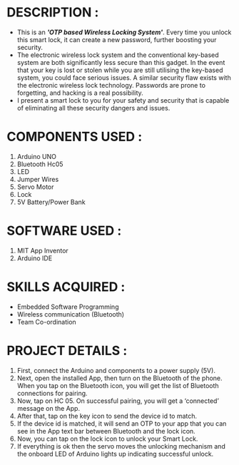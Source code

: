 # DESCRIPTION  :

- This is an ***'OTP based Wireless Locking System'***. Every time you unlock this smart lock, it can create a new password, further boosting your security.
- The electronic wireless lock system and the conventional key-based system are both significantly less secure than this gadget. In the event that your key is lost or stolen while you are still utilising the key-based system, you could face serious issues. A similar security flaw exists with the electronic wireless lock technology. Passwords are prone to forgetting, and hacking is a real possibility.
- I present a smart lock to you for your safety and security that is capable of eliminating all these security dangers and issues.

# COMPONENTS USED  :
1. Arduino UNO
2. Bluetooth Hc05
3. LED
4. Jumper Wires
5. Servo Motor
6. Lock
7. 5V Battery/Power Bank

# SOFTWARE USED  :
1. MIT App Inventor
2. Arduino IDE

# SKILLS ACQUIRED  :
- Embedded Software Programming
- Wireless communication (Bluetooth)
- Team Co-ordination

# PROJECT DETAILS  :
1.  First, connect the Arduino and components to a power supply (5V).
2.  Next, open the installed App, then turn on the Bluetooth of the phone. When you tap on the Bluetooth icon, you will get the list of Bluetooth connections for pairing.
3.  Now, tap on HC 05. On successful pairing, you will get a ‘connected’ message on the App.
4.  After that, tap on the key icon to send the device id to match.
5.  If the device id is matched, it will send an OTP to your app that you can see in the App text bar between Bluetooth and the lock icon.
6.  Now, you can tap on the lock icon to unlock your Smart Lock.
7.  If everything is ok then the servo moves the unlocking mechanism and the onboard LED of Arduino lights up indicating successful unlock.
